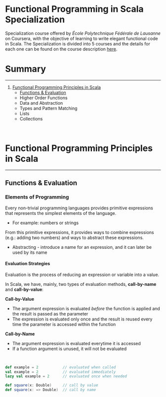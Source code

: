 # Functional Programming in Scala Specialization

Specialization course offered by _École Polytechnique Fédérale de Lausanne_ on Coursera, with the objective of learning to write elegant functional code in Scala. The Specialization is divided into 5 courses and the details for each one can be found on the course description [here](https://www.coursera.org/specializations/scala).


# Summary

---

1. [Functional Programming Principles in Scala](#functional-programming-principles-in-scala)
   * [Functions & Evaluation](#functions--evaluation)
   * Higher Order Functions
   * Data and Abstraction
   * Types and Pattern Matching
   * Lists
   * Collections


<br>

# Functional Programming Principles in Scala

---

## Functions & Evaluation

### Elements of Programming

Every non-trivial programming languages provides primitive expressions that represents the simplest elements of the language.

* For example: numbers or strings

From this primitive expressions, it provides ways to combine expressions (e.g.: adding two numbers) and ways to abstract these expressions.

* Abstracting - introduce a name for an expression, and it can later be used by its name

#### Evaluation Strategies

Evaluation is the process of reducing an expression or variable into a value.

In Scala, we have, mainly, two types of evaluation methods, **call-by-name** and **call-by-value**:

__Call-by-Value__
* The argument expression is evaluated *before* the function is applied and the result is passed as the parameter
* The expression is evaluated only once and the result is reused every time the parameter is accessed within the function

__Call-by-Name__
* The argument expression is evaluated everytime it is accessed
* If a function argument is unused, it will not be evaluated

<br>


``` scala
def example = 2           // evaluated when called
val example = 2           // evaluated immediately
lazy val example = 2      // evaluated once when needed

def square(x: Double)     // call by value
def square(x: => Double)  // call by name
```

